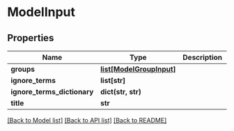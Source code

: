 # ModelInput

## Properties
Name | Type | Description | Notes
------------ | ------------- | ------------- | -------------
**groups** | [**list[ModelGroupInput]**](ModelGroupInput.md) |  | [optional] 
**ignore_terms** | **list[str]** |  | [optional] 
**ignore_terms_dictionary** | **dict(str, str)** |  | [optional] 
**title** | **str** |  | [optional] 

[[Back to Model list]](../README.md#documentation-for-models) [[Back to API list]](../README.md#documentation-for-api-endpoints) [[Back to README]](../README.md)


